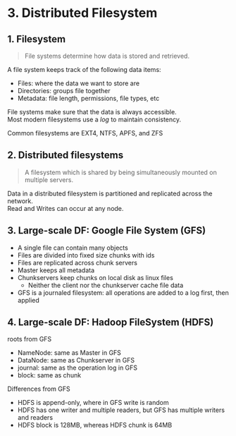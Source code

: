 # 3. Distributed Filesystem

## 1. Filesystem
> File systems determine how data is stored and retrieved.

A file system keeps track of the following data items:
- Files: where the data we want to store are
- Directories: groups file together
- Metadata: file length, permissions, file types, etc

File systems make sure that the data is always accessible.<br>
Most modern filesystems use a *log* to maintain consistency.

Common filesystems are EXT4, NTFS, APFS, and ZFS

## 2. Distributed filesystems
> A filesystem which is shared by being simultaneously mounted on multiple servers.<br>

Data in a distributed filesystem is partitioned and replicated across the network.<br>
Read and Writes can occur at any node.

## 3. Large-scale DF: Google File System (GFS)
- A single file can contain many objects
- Files are divided into fixed size chunks with ids
- Files are replicated across chunk servers
- Master keeps all metadata
- Chunkservers keep chunks on local disk as linux files
  - Neither the client nor the chunkserver cache file data
- GFS is a journaled filesystem: all operations are added to a log first, then applied

## 4. Large-scale DF: Hadoop FileSystem (HDFS)
roots from GFS<br>
- NameNode: same as Master in GFS
- DataNode: same as Chunkserver in GFS
- journal: same as the operation log in GFS
- block: same as chunk

Differences from GFS
- HDFS is append-only, where in GFS write is random
- HDFS has one writer and multiple readers, but GFS has multiple writers and readers
- HDFS block is 128MB, whereas HDFS chunk is 64MB